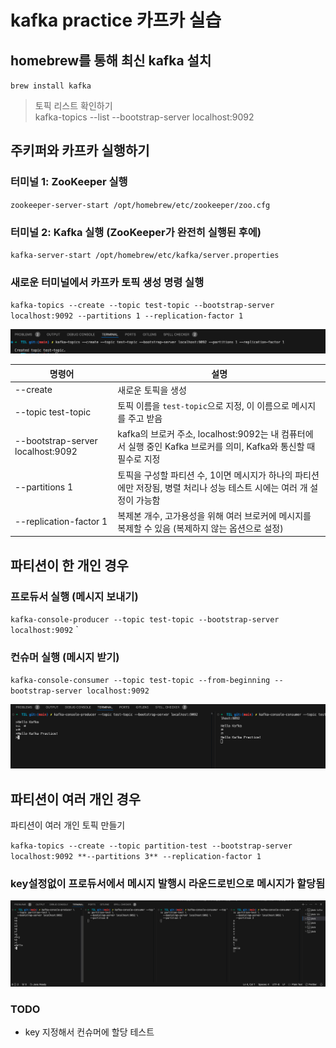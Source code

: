 # kafka practice 카프카 실습

## homebrew를 통해 최신 kafka 설치

`brew install kafka`

> 토픽 리스트 확인하기 <br>
> kafka-topics --list --bootstrap-server localhost:9092

## 주키퍼와 카프카 실행하기

### 터미널 1: ZooKeeper 실행

`zookeeper-server-start /opt/homebrew/etc/zookeeper/zoo.cfg`

### 터미널 2: Kafka 실행 (ZooKeeper가 완전히 실행된 후에)

`kafka-server-start /opt/homebrew/etc/kafka/server.properties`

### 새로운 터미널에서 카프카 토픽 생성 명령 실행

`kafka-topics --create --topic test-topic --bootstrap-server localhost:9092 --partitions 1 --replication-factor 1`

<img src="../images/kafka_practice1.png">

| 명령어                            | 설명                                                                                                                   |
| --------------------------------- | ---------------------------------------------------------------------------------------------------------------------- |
| --create                          | 새로운 토픽을 생성                                                                                                     |
| --topic test-topic                | 토픽 이름을 `test-topic`으로 지정, 이 이름으로 메시지를 주고 받음                                                      |
| --bootstrap-server localhost:9092 | kafka의 브로커 주소, localhost:9092는 내 컴퓨터에서 실행 중인 Kafka 브로커를 의미, Kafka와 통신할 때 필수로 지정       |
| --partitions 1                    | 토픽을 구성할 파티션 수, 1이면 메시지가 하나의 파티션에만 저장됨, 병렬 처리나 성능 테스트 시에는 여러 개 설정이 가능함 |
| --replication-factor 1            | 복제본 개수, 고가용성을 위해 여러 브로커에 메시지를 복제할 수 있음 (복제하지 않는 옵션으로 설정)                       |

## 파티션이 한 개인 경우

### 프로듀서 실행 (메시지 보내기)

`kafka-console-producer --topic test-topic --bootstrap-server localhost:9092`
`

### 컨슈머 실행 (메시지 받기)

`kafka-console-consumer --topic test-topic --from-beginning --bootstrap-server localhost:9092`

<img src="../images/kafka_practice4.png">

## 파티션이 여러 개인 경우

파티션이 여러 개인 토픽 만들기

`kafka-topics --create --topic partition-test --bootstrap-server localhost:9092 **--partitions 3** --replication-factor 1`

### key설정없이 프로듀서에서 메시지 발행시 라운드로빈으로 메시지가 할당됨

<img src="../images/kafka_practice5.png">

### TODO 
- key 지정해서 컨슈머에 할당 테스트

